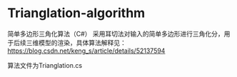 # Trianglation-algorithm
简单多边形三角化算法（C#）
采用耳切法对输入的简单多边形进行三角化分，用于后续三维模型的渲染，具体算法解释见：https://blog.csdn.net/keng_s/article/details/52137594

算法文件为Trianglation.cs
